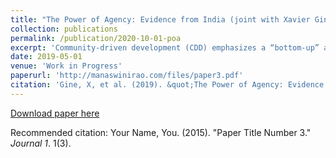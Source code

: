 ```yaml
---
title: "The Power of Agency: Evidence from India (joint with Xavier Gine, Aprajit Mahajan, and Anup Malani)"
collection: publications
permalink: /publication/2020-10-01-poa
excerpt: 'Community-driven development (CDD) emphasizes a “bottom-up” approach focusing on community control over planning and implementation decisions to improve development outcomes. We propose to assess the value of community participation in choosing the location and implementation of local infrastructure projects by comparing a participatory “bottom-up” approach to the standard “top-down” planning and implementation where the community only plays a limited role. The context for the study is the construction of minor irrigation channels in the command area of small irrigation tanks in Telangana. The government has recently launched a program to rehabilitate the storage capacity of the tanks but has left the distribution of water from the tank to plots in the command area to the farmers. The research project thus varies the extent of community involvement over the choice and implementation of field channels and assesses its impact on irrigation resource allocation, agricultural outcomes, and continued maintenance.'
date: 2019-05-01
venue: 'Work in Progress'
paperurl: 'http://manaswinirao.com/files/paper3.pdf'
citation: 'Gine, X, et al. (2019). &quot;The Power of Agency: Evidence from India.&quot; <i>Working Paper</i>. 1(3).'
---
```


[Download paper here](http://manaswinirao.com/files/paper3.pdf)

Recommended citation: Your Name, You. (2015). "Paper Title Number 3." <i>Journal 1</i>. 1(3).